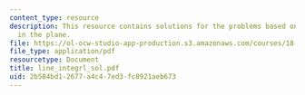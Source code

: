 ```yaml
---
content_type: resource
description: This resource contains solutions for the problems based on line integrals
  in the plane.
file: https://ol-ocw-studio-app-production.s3.amazonaws.com/courses/18-02-multivariable-calculus-spring-2006/2b584bd12677a4c47ed3fc8921aeb673_line_integrl_sol.pdf
file_type: application/pdf
resourcetype: Document
title: line_integrl_sol.pdf
uid: 2b584bd1-2677-a4c4-7ed3-fc8921aeb673
---
```

